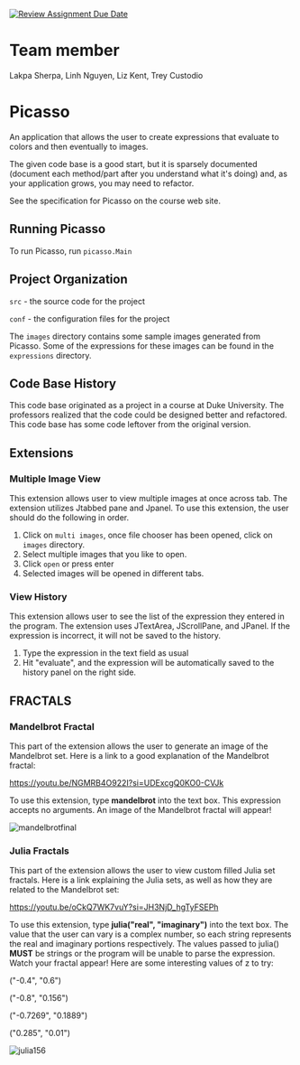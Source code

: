 [![Review Assignment Due Date](https://classroom.github.com/assets/deadline-readme-button-24ddc0f5d75046c5622901739e7c5dd533143b0c8e959d652212380cedb1ea36.svg)](https://classroom.github.com/a/1EiKHzOV)
# Team member
Lakpa Sherpa, Linh Nguyen, Liz Kent, Trey Custodio

# Picasso

An application that allows the user to create expressions that
evaluate to colors and then eventually to images.

The given code base is a good start, but it is sparsely documented
(document each method/part after you understand what it's doing) and,
as your application grows, you may need to refactor.

See the specification for Picasso on the course web site.

## Running Picasso

To run Picasso, run `picasso.Main`

## Project Organization

`src` - the source code for the project

`conf` - the configuration files for the project

The `images` directory contains some sample images generated from Picasso.  Some of the expressions for these images can be found in the `expressions` directory.

## Code Base History

This code base originated as a project in a course at Duke University.  The professors realized that the code could be designed better and refactored.  This code base has some code leftover from the original version.

## Extensions

### Multiple Image View
This extension allows user to view multiple images at once across tab. The extension utilizes Jtabbed pane and Jpanel. To use this extension, the user should do the following in order.
1. Click on `multi images`, once file chooser has been opened, click on `images` directory. 
2. Select multiple images that you like to open. 
3. Click `open` or press enter
4. Selected images will be opened in different tabs. 

### View History
This extension allows user to see the list of the expression they entered in the program. The extension uses JTextArea, JScrollPane, and JPanel. If the expression is incorrect, it will not be saved to the history. 
1. Type the expression in the text field as usual
2. Hit "evaluate", and the expression will be automatically saved to the history panel on the right side.

## FRACTALS
### Mandelbrot Fractal
This part of the extension allows the user to generate an image of the Mandelbrot set.
Here is a link to a good explanation of the Mandelbrot fractal: 

https://youtu.be/NGMRB4O922I?si=UDExcgQ0KO0-CVJk

To use this extension, type **mandelbrot** into the text box. This expression accepts no arguments. An image of the Mandelbrot fractal will appear!

![mandelbrotfinal](https://github.com/WLU-CSCI209-F23/picasso-wizards/assets/78395279/bb1f0dda-7ae7-44aa-b27c-81eec369be2f)

### Julia Fractals
This part of the extension allows the user to view custom filled Julia set fractals. 
Here is a link explaining the Julia sets, as well as how they are related to the Mandelbrot set: 

https://youtu.be/oCkQ7WK7vuY?si=JH3NjD_hgTyFSEPh

To use this extension, type **julia("real", "imaginary")** into the text box.
The value that the user can vary is a complex number, so each string represents the real and imaginary portions respectively.
The values passed to julia() **MUST** be strings or the program will be unable to parse the expression.
Watch your fractal appear!
Here are some interesting values of z to try:

("-0.4", "0.6")

("-0.8", "0.156")

("-0.7269", "0.1889")

("0.285", "0.01")

![julia156](https://github.com/WLU-CSCI209-F23/picasso-wizards/assets/78395279/5da1e5a5-9c77-4856-9685-91b5be7112da)
